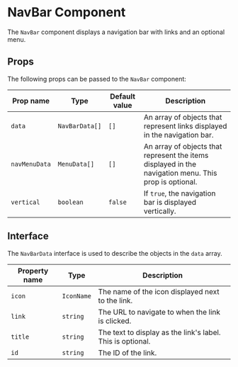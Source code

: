 # NavBar Component

The `NavBar` component displays a navigation bar with links and an optional menu.

## Props

The following props can be passed to the `NavBar` component:

| Prop name     | Type           | Default value | Description                                                                                           |
| ------------- | -------------- | ------------- | ----------------------------------------------------------------------------------------------------- |
| `data`        | `NavBarData[]` | `[]`          | An array of objects that represent links displayed in the navigation bar.                             |
| `navMenuData` | `MenuData[]`   | `[]`          | An array of objects that represent the items displayed in the navigation menu. This prop is optional. |
| `vertical`    | `boolean`      | `false`       | If `true`, the navigation bar is displayed vertically.                                                |

## Interface

The `NavBarData` interface is used to describe the objects in the `data` array.

| Property name | Type       | Description                                                |
| ------------- | ---------- | ---------------------------------------------------------- |
| `icon`        | `IconName` | The name of the icon displayed next to the link.           |
| `link`        | `string`   | The URL to navigate to when the link is clicked.           |
| `title`       | `string`   | The text to display as the link's label. This is optional. |
| `id`          | `string`   | The ID of the link.                                        |
